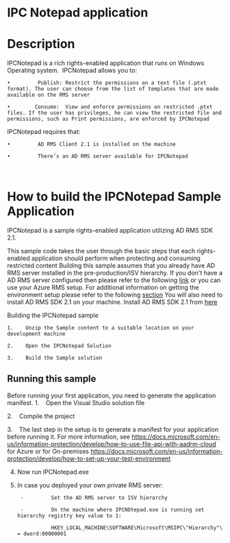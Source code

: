 IPC Notepad application
=======================

# Description

IPCNotepad is a rich rights-enabled application that runs on Windows Operating system.  IPCNotepad allows you to: 

	•         Publish: Restrict the permissions on a text file (.ptxt format). The user can choose from the list of templates that are made available on the RMS server

	•        Consume:  View and enforce permissions on restricted .ptxt files. If the user has privileges, he can view the restricted file and permissions, such as Print permissions, are enforced by IPCNotepad

IPCNotepad requires that:

	•         AD RMS Client 2.1 is installed on the machine

	•         There’s an AD RMS server available for IPCNotepad
        

# How to build the IPCNotepad Sample Application
IPCNotepad is a sample rights-enabled application utilizing AD RMS SDK 2.1.

This sample code takes the user through the basic steps that each rights-enabled application should perform when protecting and consuming restricted content
Building this sample assumes that you already have AD RMS server installed in the pre-production/ISV hierarchy.
If you don't have a AD RMS server configured then please refer to the following [link](https://docs.microsoft.com/en-us/information-protection/develop/how-to-install-and-configure-an-rms-server) or you can use your Azure RMS setup.
For additional information on getting the environment setup please refer to the following [section](https://docs.microsoft.com/en-us/information-protection/develop/getting-started-with-ad-rms-2-0)
You will also need to install AD RMS SDK 2.1 on your machine. Install AD RMS SDK 2.1 from [here ](http://https://www.microsoft.com/en-us/download/details.aspx?id=38397)

Building the IPCNotepad sample

	1.    Unzip the Sample content to a suitable location on your development machine

	2.    Open the IPCNotepad Solution

	3.    Build the Sample solution

## Running this sample
Before running your first application, you need to generate the application manifest.
1.    Open the Visual Studio solution file

2.    Compile the project

3.    The last step in the setup is to generate a manifest for your application before running it. For more information, see https://docs.microsoft.com/en-us/information-protection/develop/how-to-use-file-api-with-aadrm-cloud for Azure or for On-premises https://docs.microsoft.com/en-us/information-protection/develop/how-to-set-up-your-test-environment
 
4. Now run IPCNotepad.exe

5. In case you deployed your own private RMS server:

		·         Set the AD RMS server to ISV hierarchy

		·         On the machine where IPCNOtepad.exe is running set hierarchy registry key value to 1:

                  HKEY_LOCAL_MACHINE\SOFTWARE\Microsoft\MSIPC\"Hierarchy"\ = dword:00000001









